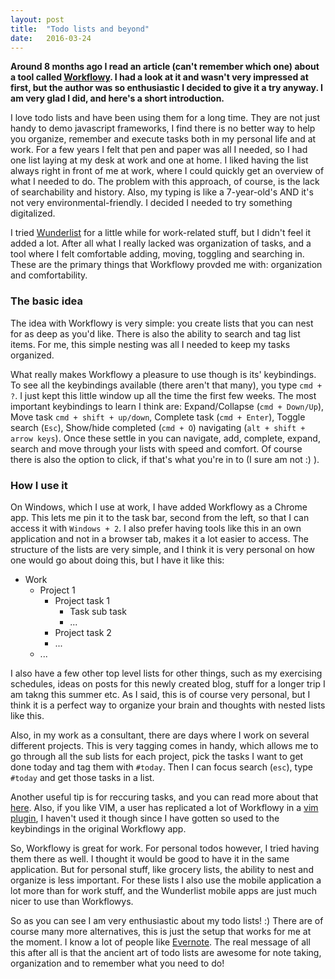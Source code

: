 ```yaml
---
layout: post
title:  "Todo lists and beyond"
date:   2016-03-24
---
```


**Around 8 months ago I read an article (can't remember which one) about a tool called [Workflowy](http://workflowy.com). I had a look at it and wasn't very impressed at first, but the author was so enthusiastic I decided to give it a try anyway. I am very glad I did, and here's a short introduction.**

I love todo lists and have been using them for a long time. They are not just handy to demo javascript frameworks, I find there is no better way to help you organize, remember and execute tasks both in my personal life and at work. For a few years I felt that pen and paper was all I needed, so I had one list laying at my desk at work and one at home. I liked having the list always right in front of me at work, where I could quickly get an overview of what I needed to do. The problem with this approach, of course, is the lack of searchability and history. Also, my typing is like a 7-year-old's AND it's not very environmental-friendly. I decided I needed to try something digitalized.

I tried [Wunderlist](http://wunderlist.com) for a little while for work-related stuff, but I didn't feel it added a lot. After all what I really lacked was organization of tasks, and a tool where I felt comfortable adding, moving, toggling and searching in. These are the primary things that Workflowy provded me with: organization and comfortability.


### The basic idea
The idea with Workflowy is very simple: you create lists that you can nest for as deep as you'd like. There is also the ability to search and tag list items. For me, this simple nesting was all I needed to keep my tasks organized.

What really makes Workflowy a pleasure to use though is its' keybindings. To see all the keybindings available (there aren't that many), you type `cmd + ?`. I just kept this little window up all the time the first few weeks. The most important keybindings to learn I think are: Expand/Collapse (`cmd + Down/Up`), Move task `cmd + shift + up/down`, Complete task (`cmd + Enter`), Toggle search (`Esc`), Show/hide completed (`cmd + O`) navigating (`alt + shift + arrow keys`). Once these settle in you can navigate, add, complete, expand, search and move through your lists with speed and comfort. Of course there is also the option to click, if that's what you're in to (I sure am not :) ).

### How I use it
On Windows, which I use at work, I have added Workflowy as a Chrome app. This lets me pin it to the task bar, second from the left, so that I can access it with `Windows + 2`. I also prefer having tools like this in an own application and not in a browser tab, makes it a lot easier to access. The structure of the lists are very simple, and I think it is very personal on how one would go about doing this, but I have it like this:

* Work
  * Project 1
    * Project task 1
      * Task sub task
      * ...
    * Project task 2
    * ...
  * ...

I also have a few other top level lists for other things,
such as my exercising schedules, ideas on posts for this newly created blog, stuff for a longer trip I am takng this summer etc. As I said, this is of course very personal, but I think it is a perfect way to organize your brain and thoughts with nested lists like this.

Also, in my work as a consultant, there are days where I work on several different projects. This is very tagging comes in handy, which allows me to go through all the sub lists for each project, pick the tasks I want to get done today and tag them with `#today`. Then I can focus search (`esc`), type `#today` and get those tasks in a list.

Another useful tip is for reccuring tasks, and you can read more about that [here](https://blog.workflowy.com/2015/03/06/a-useful-hack-for-repeated-tasks-in-workflowy/). Also, if you like VIM, a user has replicated a lot of Workflowy in a [vim plugin](https://github.com/lukaszkorecki/workflowish), I haven't used it though since I have gotten so used to the keybindings in the original Workflowy app.

 So, Workflowy is great for work. For personal todos however, I tried having them there as well. I thought it would be good to have it in the same application. But for personal stuff, like grocery lists, the ability to nest and organize is less important. For these lists I also use the mobile application a lot more than for work stuff, and the Wunderlist mobile apps are just much nicer to use than Workflowys.

 So as you can see I am very enthusiastic about my todo lists! :) There are of course many more alternatives, this is just the setup that works for me at the moment. I know a lot of people like [Evernote](https://evernote.com). The real message of all this after all is that the ancient art of todo lists are awesome for note taking, organization and to remember what you need to do!
